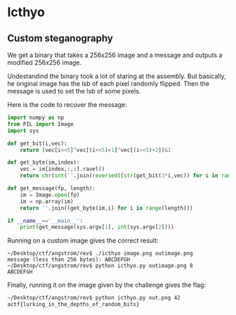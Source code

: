 # Icthyo
## Custom steganography

We get a binary that takes a 256x256 image and a message and outputs a modified 256x256 image.

Undestandind the binary took a lot of staring at the assembly. But basically, he original image has the lsb of each pixel randomly flipped. Then the message is used to set the lsb of some pixels.

Here is the code to recover the message:
```python
import numpy as np
from PIL import Image
import sys

def get_bit(i,vec):
    return (vec[i<<5]^vec[(i<<5)+1]^vec[(i<<5)+2])&1

def get_byte(im,index):
    vec = im[index,:,:].ravel()
    return chr(int(''.join(reversed([str(get_bit(3*i,vec)) for i in range(7)])),2))

def get_message(fp, length):
    im = Image.open(fp)
    im = np.array(im)
    return ''.join((get_byte(im,i) for i in range(length)))

if __name__=='__main__':
    print(get_message(sys.argv[1], int(sys.argv[2])))
```

Running on a custom image gives the correct result:
```
~/Desktop/ctf/angstrom/rev$ ./icthyo image.png outimage.png
message (less than 256 bytes): ABCDEFGH
~/Desktop/ctf/angstrom/rev$ python icthyo.py outimage.png 8
ABCDEFGH
```

Finally, running it on the image given by the challenge gives the flag:
```bash
~/Desktop/ctf/angstrom/rev$ python icthyo.py out.png 42
actf{lurking_in_the_depths_of_random_bits}
```
